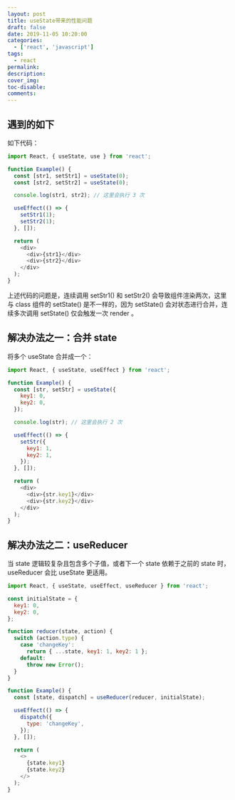 ```yaml
---
layout: post
title: useState带来的性能问题
draft: false
date: 2019-11-05 10:20:00
categories:
  - ['react', 'javascript']
tags:
  - react
permalink:
description:
cover_img:
toc-disable:
comments:
---
```


## 遇到的如下

如下代码：

```js
import React, { useState, use } from 'react';

function Example() {
  const [str1, setStr1] = useState(0);
  const [str2, setStr2] = useState(0);

  console.log(str1, str2); // 这里会执行 3 次

  useEffect(() => {
    setStr1(1);
    setStr2(1);
  }, []);

  return (
    <div>
      <div>{str1}</div>
      <div>{str2}</div>
    </div>
  );
}
```

上述代码的问题是，连续调用 setStr1() 和 setStr2() 会导致组件渲染两次，这里与 class 组件的 setState() 是不一样的，因为 setState() 会对状态进行合并，连续多次调用 setState() 仅会触发一次 render 。

## 解决办法之一：合并 state

将多个 useState 合并成一个：

```js
import React, { useState, useEffect } from 'react';

function Example() {
  const [str, setStr] = useState({
    key1: 0,
    key2: 0,
  });

  console.log(str); // 这里会执行 2 次

  useEffect(() => {
    setStr({
      key1: 1,
      key2: 1,
    });
  }, []);

  return (
    <div>
      <div>{str.key1}</div>
      <div>{str.key2}</div>
    </div>
  );
}
```

## 解决办法之二：useReducer

当 state 逻辑较复杂且包含多个子值，或者下一个 state 依赖于之前的 state 时，useReducer 会比 useState 更适用。

```js
import React, { useState, useEffect, useReducer } from 'react';

const initialState = {
  key1: 0,
  key2: 0,
};

function reducer(state, action) {
  switch (action.type) {
    case 'changeKey':
      return { ...state, key1: 1, key2: 1 };
    default:
      throw new Error();
  }
}

function Example() {
  const [state, dispatch] = useReducer(reducer, initialState);

  useEffect(() => {
    dispatch({
      type: 'changeKey',
    });
  }, []);

  return (
    <>
      {state.key1}
      {state.key2}
    </>
  );
}
```
